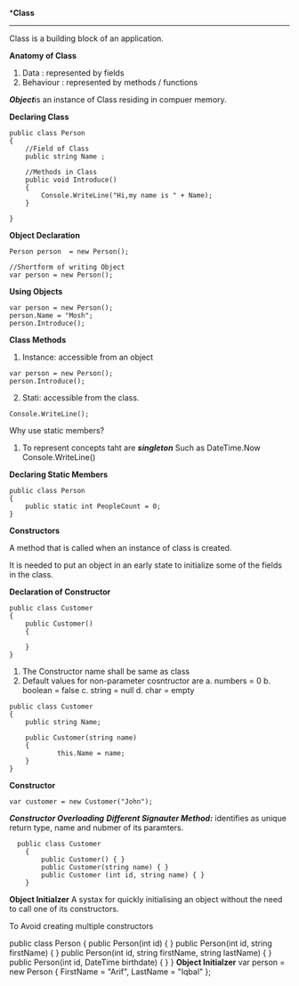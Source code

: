 ***Class**
***
Class is a building block of an application.

**Anatomy of Class**

1. Data : represented by fields
2. Behaviour : represented by methods / functions

***Object***is an instance of Class residing in compuer memory.

**Declaring Class**
```
public class Person
{
    //Field of Class
    public string Name ;

    //Methods in Class
    public void Introduce()
    {
        Console.WriteLine("Hi,my name is " + Name);
    }

}
```
**Object Declaration**
```
Person person  = new Person();

//Shortform of writing Object
var person = new Person();
```
**Using Objects**
```
var person = new Person();
person.Name = "Mosh";
person.Introduce();
```
**Class Methods**

1. Instance: accessible from an object
```
var person = new Person();
person.Introduce();
```
2. Stati: accessible from the class.
```
Console.WriteLine();
```
Why use static members?

1. To represent concepts taht are ***singleton***
   Such as
   DateTime.Now
   Console.WriteLine()


**Declaring Static Members**
```
public class Person
{
    public static int PeopleCount = 0;
}
```
**Constructors**

A method that is called when an instance of class is created.

It is needed to  put an object in an early state to initialize some of the fields in the class.

**Declaration of Constructor**
```
public class Customer
{
    public Customer()
    {

    }
}
```

1. The Constructor name shall be same as class
2. Default values for non-parameter cosntructor are
    a. numbers = 0
    b. boolean = false
    c. string = null
    d. char = empty

```
public class Customer
{
    public string Name;

    public Customer(string name)
    {
            this.Name = name;
    }
}

```
**Constructor**
```
var customer = new Customer("John");
```

***Constructor Overloading***
***Different Signauter Method:***
identifies as unique return type, name and nubmer of its paramters.
```
  public class Customer
    {
        public Customer() { }
        public Customer(string name) { }
        public Customer (int id, string name) { }
    }
```

**Object Initialzer**
A systax for quickly initialising an object without the need to call one of its constructors.

To Avoid creating multiple constructors

public class Person
        { 
            public Person(int id) { }
            public Person(int id, string firstName) { }
            public Person(int id, string firstName, string lastName) { }
            public Person(int id, DateTime birthdate) { }
        }
**Object Initialzer**
var person = new Person
                        {
                            FirstName = "Arif",
                            LastName = "Iqbal"
                        };

